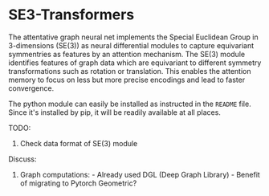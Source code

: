 # SE3-Transformers
The attentative graph neural net implements the Special Euclidean Group in 3-dimensions (SE(3)) as neural differential modules to capture equivariant symmentries as features by an attention mechanism. The SE(3) module identifies features of graph data which are equivariant to different symmetry transformations such as rotation or translation. This enables the attention memory to focus on less but more precise encodings and lead to faster convergence.   

The python module can easily be installed as instructed in the `README` file. Since it's installed by pip, it will be readily available at all places.  

TODO:
  1. Check data format of SE(3) module

Discuss:
  1. Graph computations:
    - Already used DGL (Deep Graph Library)
    - Benefit of migrating to Pytorch Geometric?

